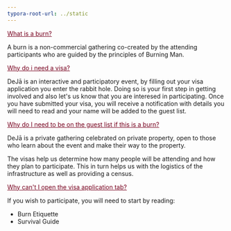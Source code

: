 ```yaml
---
typora-root-url: ../static
---
```


<span style="color:#77011e;"><u>What is a burn?</u></span>

A burn is a non-commercial gathering co-created by the attending participants who are guided by the principles of Burning Man.

<span style="color:#77011e;"><u>Why do i need a visa?</u></span>

DeJā is an interactive and participatory event, by filling out your visa application you enter the rabbit hole. Doing so is your first step in getting involved and also let's us know that you are interesed in participating.   Once you have submitted your visa, you will receive a notification with details you will need to read and your name will be added to the guest list.

<span style="color:#77011e;"><u>Why do I need to be on the guest list if this is a burn?</u></span>

DeJā is a private gathering celebrated on private property, open to those who learn about the event and make their way to the property.

The visas help us determine how many people will be attending and how they plan to participate. This in turn helps us with the logistics of the infrastructure as well as providing a census.

<span style="color:#77011e;"><u>Why can't I open the visa application tab?</u></span>

If you wish to participate, you will need to start by reading:

- Burn Etiquette
- Survival Guide

